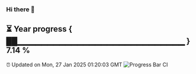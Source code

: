 ### Hi there 👋
⏳ Year progress { ██▁▁▁▁▁▁▁▁▁▁▁▁▁▁▁▁▁▁▁▁▁▁▁▁▁▁▁▁ } 7.14 %
---
⏰ Updated on Mon, 27 Jan 2025 01:20:03 GMT
![Progress Bar CI](https://github.com/liununu/liununu/workflows/Progress%20Bar%20CI/badge.svg)
